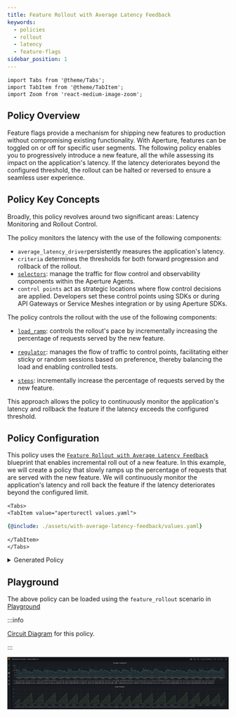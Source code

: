 ```yaml
---
title: Feature Rollout with Average Latency Feedback
keywords:
  - policies
  - rollout
  - latency
  - feature-flags
sidebar_position: 1
---
```


```mdx-code-block
import Tabs from '@theme/Tabs';
import TabItem from '@theme/TabItem';
import Zoom from 'react-medium-image-zoom';
```

## Policy Overview

Feature flags provide a mechanism for shipping new features to production
without compromising existing functionality. With Aperture, features can be
toggled on or off for specific user segments. The following policy enables you
to progressively introduce a new feature, all the while assessing its impact on
the application's latency. If the latency deteriorates beyond the configured
threshold, the rollout can be halted or reversed to ensure a seamless user
experience.

## Policy Key Concepts

Broadly, this policy revolves around two significant areas: Latency Monitoring
and Rollout Control.

The policy monitors the latency with the use of the following components:

- `average_latency_driver`persistently measures the application's latency.
- `criteria` determines the thresholds for both forward progression and rollback
  of the rollout.
- [`selectors`](/reference/policies/bundled-blueprints/policies/feature-rollout/base.md#selectors):
  manage the traffic for flow control and observability components within the
  Aperture Agents.
- `control points` act as strategic locations where flow control decisions are
  applied. Developers set these control points using SDKs or during API Gateways
  or Service Meshes integration or by using Aperture SDKs.

The policy controls the rollout with the use of the following components:

- [`load_ramp`](/reference/policies/bundled-blueprints/policies/feature-rollout/base.md#load-ramp):
  controls the rollout's pace by incrementally increasing the percentage of
  requests served by the new feature.

- [`regulator`](../../concepts/flow-control/components/regulator.md): manages
  the flow of traffic to control points, facilitating either sticky or random
  sessions based on preference, thereby balancing the load and enabling
  controlled tests.

- [`steps`](/reference/policies/spec#load-ramp-parameters-step): incrementally
  increase the percentage of requests served by the new feature.

This approach allows the policy to continuously monitor the application's
latency and rollback the feature if the latency exceeds the configured
threshold.

## Policy Configuration

This policy uses the
[`Feature Rollout with Average Latency Feedback`](/reference/policies/bundled-blueprints/policies/feature-rollout/average-latency.md)
blueprint that enables incremental roll out of a new feature. In this example,
we will create a policy that slowly ramps up the percentage of requests that are
served with the new feature. We will continuously monitor the application's
latency and roll back the feature if the latency deteriorates beyond the
configured limit.

```mdx-code-block
<Tabs>
<TabItem value="aperturectl values.yaml">
```

```yaml
{@include: ./assets/with-average-latency-feedback/values.yaml}
```

```mdx-code-block
</TabItem>
</Tabs>

```

<details><summary>Generated Policy</summary>
<p>

```yaml
{@include: ./assets/with-average-latency-feedback/policy.yaml}
```

</p>
</details>

## Playground

The above policy can be loaded using the `feature_rollout` scenario in
[Playground](https://github.com/fluxninja/aperture/blob/main/playground/README.md)

:::info

[Circuit Diagram](./assets/with-average-latency-feedback/graph.mmd.svg) for this
policy.

:::

<Zoom>

![Feature Rollout with Average Latency Feedback](./assets/with-average-latency-feedback/dashboard.png)

</Zoom>
